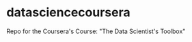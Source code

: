 datasciencecoursera
===================

Repo for the Coursera's Course: "The Data Scientist's Toolbox"
